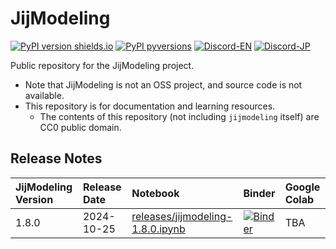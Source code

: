 # JijModeling

[![PyPI version shields.io](https://img.shields.io/pypi/v/jijmodeling.svg)](https://pypi.python.org/pypi/jijmodeling/)
[![PyPI pyversions](https://img.shields.io/pypi/pyversions/jijmodeling.svg)](https://pypi.python.org/pypi/jijmodeling/)
[![Discord-EN](https://img.shields.io/badge/Discord-English-default?logo=Discord)](https://discord.gg/bcP4g4ar6J)
[![Discord-JP](https://img.shields.io/badge/Discord-日本語-default?logo=Discord)](https://discord.gg/2wNHCbfG)

Public repository for the JijModeling project.

- Note that JijModeling is not an OSS project, and source code is not available.
- This repository is for documentation and learning resources.
  - The contents of this repository (not including `jijmodeling` itself) are CC0 public domain.

## Release Notes

<!-- Keep top is latest -->

| JijModeling Version | Release Date | Notebook | Binder | Google Colab |
|:--------------------|:-------------|:---------|:-------|:-------------|
| 1.8.0               | 2024-10-25   | [releases/jijmodeling-1.8.0.ipynb](releases/jijmodeling-1.8.0.ipynb) | [![Binder](https://mybinder.org/badge_logo.svg)](https://mybinder.org/v2/gh/Jij-Inc/JijModeling-Tutorials/main?labpath=releases%2Fjijmodeling-1.8.0.ipynb) | TBA |
